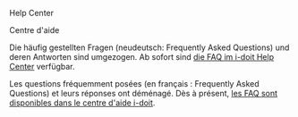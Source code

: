 <!-- TRANSLATED by md-translate -->
Help Center

Centre d'aide

Die häufig gestellten Fragen (neudeutsch: Frequently Asked Questions) und deren Antworten sind umgezogen. Ab sofort sind [die FAQ im i-doit Help Center](https://help.i-doit.com/hc/de/categories/115000434905) verfügbar.

Les questions fréquemment posées (en français : Frequently Asked Questions) et leurs réponses ont déménagé. Dès à présent, [les FAQ sont disponibles dans le centre d'aide i-doit](https://help.i-doit.com/hc/de/categories/115000434905).